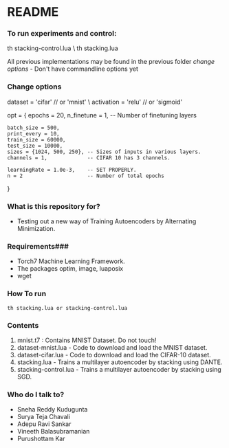 # README #

### To run experiments and control: ###

th stacking-control.lua \\
th stacking.lua

All previous implementations may be found in the previous folder
*change options* - Don't have commandline options yet

### Change options

dataset = 'cifar' // or 'mnist' \\
activation = 'relu' // or 'sigmoid'

opt = 
{
	epochs = 20,
	n_finetune = 1,			  -- Number of finetuning layers

	batch_size = 500,
	print_every = 10,  
	train_size = 60000,
	test_size = 10000,
	sizes = {1024, 500, 250}, -- Sizes of inputs in various layers.
	channels = 1,			  -- CIFAR 10 has 3 channels.

	learningRate = 1.0e-3, 	  -- SET PROPERLY.
	n = 2					  -- Number of total epochs
}


### What is this repository for? ###

* Testing out a new way of Training Autoencoders by Alternating Minimization.

### Requirements###

* Torch7 Machine Learning Framework.
* The packages optim, image, luaposix
* wget

### How To run ###
	th stacking.lua or stacking-control.lua

### Contents ###
1. mnist.t7 : Contains MNIST Dataset. Do not touch!
2. dataset-mnist.lua - Code to download and load the MNIST dataset.
3. dataset-cifar.lua - Code to download and load the CIFAR-10 dataset.
4. stacking.lua - Trains a multilayer autoencoder by stacking using DANTE.
5. stacking-control.lua - Trains a multilayer autoencoder by stacking using SGD.

### Who do I talk to? ###

* Sneha Reddy Kudugunta
* Surya Teja Chavali 
* Adepu Ravi Sankar
* Vineeth Balasubramanian
* Purushottam Kar
